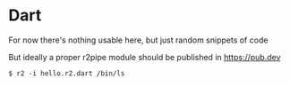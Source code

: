# Dart

For now there's nothing usable here, but just random snippets of code

But ideally a proper r2pipe module should be published in https://pub.dev

```
$ r2 -i hello.r2.dart /bin/ls
```

